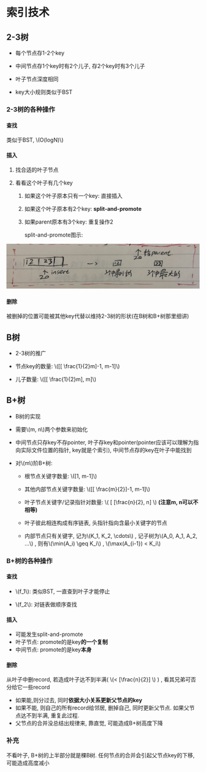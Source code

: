 # 索引技术

## 2-3树

- 每个节点存1-2个key

- 中间节点存1个key时有2个儿子, 存2个key时有3个儿子

- 叶子节点深度相同

- key大小规则类似于BST

    

### 2-3树的各种操作

#### 查找

类似于BST, \\(O(logN)\\)

#### 插入

1. 找合适的叶子节点

2. 看看这个叶子有几个key

    1. 如果这个叶子原本只有一个key: 直接插入

    2. 如果这个叶子原本有2个key: **split-and-promote**
    
    3. 如果parent原本有3个key: 重复操作2
    
        split-and-promote图示:

<img src="img/split-and-promote.jpg"/>

#### 删除

被删掉的位置可能被其他key代替以维持2-3树的形状(在B树和B+树那里细讲)

## B树

- 2-3树的推广

- 节点key的数量: \\([[ \frac{1}{2}m]-1, m-1]\\)

- 儿子数量: \\([[ \frac{1}{2}m], m]\\)


## B+树

- B树的实现

- 需要\\(m, n\\)两个参数来初始化

- 中间节点只存key不存pointer, 叶子存key和pointer(pointer应该可以理解为指向实际文件位置的指针, key就是个索引), 中间节点存的key在叶子中能找到

- 对\\(m\\)阶B+树:

    - 根节点关键字数量: \\([1, m-1]\\)

    - 其他内部节点关键字数量: \\([[ \frac{m}{2}]-1, m-1]\\)

    - 叶子节点关键字/记录指针对数量: \\( [ [\frac{n}{2}, n] \\) **(注意m, n可以不相等)**

    - 叶子彼此相连构成有序链表, 头指针指向含最小关键字的节点

    - 内部节点只有关键字, 记为\\(K_1, K_2, \cdots\\) , 记子树为\\(A_0, A_1, A_2, ...\\) , 则有\\(\min(A_i) \geq K_i\\) , \\(\max(A_{i-1}) < K_i\\)

        


### B+树的各种操作

#### 查找

- \\(f_1\\): 类似BST, 一直查到叶子才能停止

- \\(f_2\\): 对链表做顺序查找  


#### 插入

- 可能发生split-and-promote
- 叶子节点: promote的是key**的一个复制**
- 中间节点: promote的是key**本身**

#### 删除

从叶子中删record, 若造成叶子达不到半满( \\(< [\frac{n}{2}] \\) ) , 看其兄弟可否分给它一些record

- 如果能,则分过去, 同时**依据大小关系更新父节点的key**
- 如果不能, 则自己的所有record给邻居, 删掉自己, 同时更新父节点. 如果父节点达不到半满, 重复此过程.
- 父节点的合并没总结出规律来, 靠直觉, 可能造成B+树高度下降

### 补充

不看叶子, B+树的上半部分就是棵B树. 任何节点的合并会引起父节点key的下移, 可能造成高度减小
